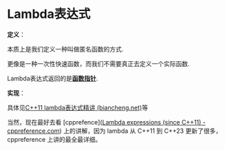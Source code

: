 # Lambda表达式

**定义**：

本质上是我们定义一种叫做匿名函数的方式.

更像是一种一次性快速函数，而我们不需要真正去定义一个实际函数.

Lambda表达式返回的是[**函数指针**](函数指针.md).



**实现**：

具体见[C++11 lambda表达式精讲 (biancheng.net)](http://c.biancheng.net/view/3741.html)等

当然，现在最好去看 [cpprefence]([Lambda expressions (since C++11) - cppreference.com](https://en.cppreference.com/w/cpp/language/lambda)) 上的讲解，因为 lambda 从 C++11 到 C++23 更新了很多，cppreference 上讲的最全最详细。

